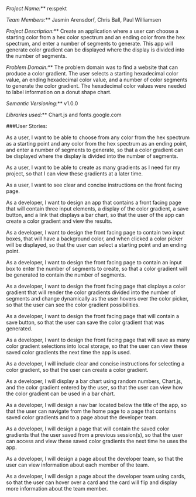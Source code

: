 _Project Name:_**	re:spekt


_Team Members:_**	Jasmin Arensdorf, Chris Ball, Paul Williamsen


_Project Description:_** Create an application where a user can choose a starting color from a hex color spectrum and an ending color from the hex spectrum, and enter a number of segments to generate. This app will generate color gradient can be displayed where the display is divided into the number of segments.

_Problem Domain:_**	The problem domain was to find a website that can produce a color gradient.  The user selects a starting hexadecimal color value, an ending hexadecimal color value, and a number of color segments to generate the color gradient.  The hexadecimal color values were needed to label information on a donut shape chart.

_Semantic Versioning:_** v1.0.0

_Libraries used:_**	Chart.js and fonts.google.com


###User Stories:

As a user, I want to be able to choose from any color from the hex spectrum as a starting point and any color from the hex spectrum as an ending point, and enter a number of segments to generate, so that a color gradient can be displayed where the display is divided into the number of segments.

As a user, I want to be able to create as many gradients as I need for my project, so that I can view these gradients at a later time.

As a user, I want to see clear and concise instructions on the front facing page.  

As a developer, I want to design an app that contains a front facing page that will contain three input elements, a display of the color gradient, a save button, and a link that displays a bar chart, so that the user of the app can create a color gradient and view the results.

As a developer, I want to design the front facing page to contain two input boxes, that will have a background color, and when clicked a color picker will be displayed, so that the user can select a starting point and an ending point.

As a developer, I want to design the front facing page to contain an input box to enter the number of segments to create, so that a color gradient will be generated to contain the number of segments. 

As a developer, I want to design the front facing page that displays a color gradient that will render the color gradients divided into the number of segments and change dynamically as the user hovers over the color picker, so that the user can see the color gradient possibilities.

As a developer, I want to design the front facing page that will contain a save button, so that the user can save the color gradient that was generated.

As a developer, I want to design the front facing page that will save as many color gradient selections into local storage, so that the user can view these saved color gradients the next time the app is used.

As a developer, I will include clear and concise instructions for selecting a color gradient, so that the user can create a color gradient.

As a developer, I will display a bar chart using random numbers, Chart.js, and the color gradient entered by the user, so that the user can view how the color gradient can be used in a bar chart. 

As a developer, I will design a nav bar located below the title of the app, so that the user can navigate from the home page to a page that contains saved color gradients and to a page about the developer team.

As a developer, I will design a page that will contain the saved color gradients that the user saved from a previous session(s), so that the user can access and view these saved color gradients the next time he uses the app.

As a developer, I will design a page about the developer team, so that the user can view information about each member of the team.

As a developer, I will design a page about the developer team using cards, so that the user can hover over a card and the card will flip and display more information about the team member.

